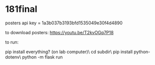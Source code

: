 # 181final

posters api key = 1a3b037b3193bfd1535049e30f4d4890

to download posters: https://youtu.be/T2kvOGq7P18

to run:

pip install everything? (on lab computer)\\
cd subdir\\
pip install python-dotenv\\
python -m flask run
